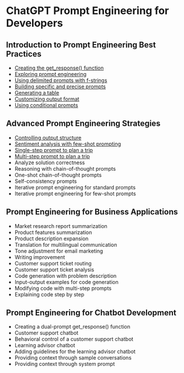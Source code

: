 # ChatGPT Prompt Engineering for Developers

## Introduction to Prompt Engineering Best Practices

- [Creating the get_response() function](creating_the_get_response_function.py)
- [Exploring prompt engineering](exploring_prompt_engineering.py)
- [Using delimited prompts with f-strings](using_delimited_prompts_with_f_strings.py)
- [Building specific and precise prompts](building_specific_and_precise_prompts.py)
- [Generating a table](generating_a_table.py)
- [Customizing output format](customizing_output_format.py)
- [Using conditional prompts](using_conditional_prompts.py)

## Advanced Prompt Engineering Strategies

- [Controlling output structure](controlling_output_structure.py)
- [Sentiment analysis with few-shot prompting](sentiment_analysis_with_few_shot_prompting.py)
- [Single-step prompt to plan a trip](single_step_prompt_to_plan_a_trip.py)
- [Multi-step prompt to plan a trip](multi_step_prompt_to_plan_a_trip.py )
- Analyze solution correctness
- Reasoning with chain-of-thought prompts
- One-shot chain-of-thought prompts
- Self-consistency prompts
- Iterative prompt engineering for standard prompts
- Iterative prompt engineering for few-shot prompts

## Prompt Engineering for Business Applications

- Market research report summarization
- Product features summarization
- Product description expansion
- Translation for multilingual communication
- Tone adjustment for email marketing
- Writing improvement
- Customer support ticket routing
- Customer support ticket analysis
- Code generation with problem description
- Input-output examples for code generation
- Modifying code with multi-step prompts
- Explaining code step by step

## Prompt Engineering for Chatbot Development

- Creating a dual-prompt get_response() function
- Customer support chatbot
- Behavioral control of a customer support chatbot
- Learning advisor chatbot
- Adding guidelines for the learning advisor chatbot
- Providing context through sample conversations
- Providing context through system prompt
